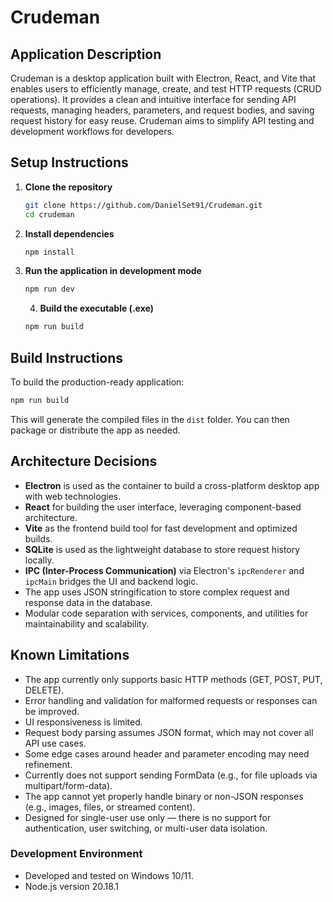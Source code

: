 # Crudeman

## Application Description

Crudeman is a desktop application built with Electron, React, and Vite that enables users to efficiently manage, create, and test HTTP requests (CRUD operations). It provides a clean and intuitive interface for sending API requests, managing headers, parameters, and request bodies, and saving request history for easy reuse. Crudeman aims to simplify API testing and development workflows for developers.

## Setup Instructions

1. **Clone the repository**

   ```bash
   git clone https://github.com/DanielSet91/Crudeman.git
   cd crudeman
   ```

2. **Install dependencies**

   ```bash
   npm install
   ```

3. **Run the application in development mode**
   ```bash
   npm run dev
   ```

   4. **Build the executable (.exe)**
   ```bash
   npm run build
   ```

## Build Instructions

To build the production-ready application:

```bash
npm run build
```

This will generate the compiled files in the `dist` folder. You can then package or distribute the app as needed.

## Architecture Decisions

- **Electron** is used as the container to build a cross-platform desktop app with web technologies.
- **React** for building the user interface, leveraging component-based architecture.
- **Vite** as the frontend build tool for fast development and optimized builds.
- **SQLite** is used as the lightweight database to store request history locally.
- **IPC (Inter-Process Communication)** via Electron's `ipcRenderer` and `ipcMain` bridges the UI and backend logic.
- The app uses JSON stringification to store complex request and response data in the database.
- Modular code separation with services, components, and utilities for maintainability and scalability.

## Known Limitations

- The app currently only supports basic HTTP methods (GET, POST, PUT, DELETE).
- Error handling and validation for malformed requests or responses can be improved.
- UI responsiveness is limited.
- Request body parsing assumes JSON format, which may not cover all API use cases.
- Some edge cases around header and parameter encoding may need refinement.
- Currently does not support sending FormData (e.g., for file uploads via multipart/form-data).
- The app cannot yet properly handle binary or non-JSON responses (e.g., images, files, or streamed content).
- Designed for single-user use only — there is no support for authentication, user switching, or multi-user data isolation.


### Development Environment

- Developed and tested on Windows 10/11.
- Node.js version 20.18.1
